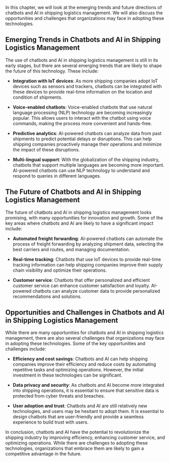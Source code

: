 
In this chapter, we will look at the emerging trends and future directions of chatbots and AI in shipping logistics management. We will also discuss the opportunities and challenges that organizations may face in adopting these technologies.

Emerging Trends in Chatbots and AI in Shipping Logistics Management
-------------------------------------------------------------------

The use of chatbots and AI in shipping logistics management is still in its early stages, but there are several emerging trends that are likely to shape the future of this technology. These include:

* **Integration with IoT devices**: As more shipping companies adopt IoT devices such as sensors and trackers, chatbots can be integrated with these devices to provide real-time information on the location and condition of shipments.

* **Voice-enabled chatbots**: Voice-enabled chatbots that use natural language processing (NLP) technology are becoming increasingly popular. This allows users to interact with the chatbot using voice commands, making the process more convenient and hands-free.

* **Predictive analytics**: AI-powered chatbots can analyze data from past shipments to predict potential delays or disruptions. This can help shipping companies proactively manage their operations and minimize the impact of these disruptions.

* **Multi-lingual support**: With the globalization of the shipping industry, chatbots that support multiple languages are becoming more important. AI-powered chatbots can use NLP technology to understand and respond to queries in different languages.

The Future of Chatbots and AI in Shipping Logistics Management
--------------------------------------------------------------

The future of chatbots and AI in shipping logistics management looks promising, with many opportunities for innovation and growth. Some of the key areas where chatbots and AI are likely to have a significant impact include:

* **Automated freight forwarding**: AI-powered chatbots can automate the process of freight forwarding by analyzing shipment data, selecting the best carriers and routes, and managing documentation.

* **Real-time tracking**: Chatbots that use IoT devices to provide real-time tracking information can help shipping companies improve their supply chain visibility and optimize their operations.

* **Customer service**: Chatbots that offer personalized and efficient customer service can enhance customer satisfaction and loyalty. AI-powered chatbots can analyze customer data to provide personalized recommendations and solutions.

Opportunities and Challenges in Chatbots and AI in Shipping Logistics Management
--------------------------------------------------------------------------------

While there are many opportunities for chatbots and AI in shipping logistics management, there are also several challenges that organizations may face in adopting these technologies. Some of the key opportunities and challenges include:

* **Efficiency and cost savings**: Chatbots and AI can help shipping companies improve their efficiency and reduce costs by automating repetitive tasks and optimizing operations. However, the initial investment in these technologies can be significant.

* **Data privacy and security**: As chatbots and AI become more integrated into shipping operations, it is essential to ensure that sensitive data is protected from cyber threats and breaches.

* **User adoption and trust**: Chatbots and AI are still relatively new technologies, and users may be hesitant to adopt them. It is essential to design chatbots that are user-friendly and provide a seamless experience to build trust with users.

In conclusion, chatbots and AI have the potential to revolutionize the shipping industry by improving efficiency, enhancing customer service, and optimizing operations. While there are challenges to adopting these technologies, organizations that embrace them are likely to gain a competitive advantage in the future.

